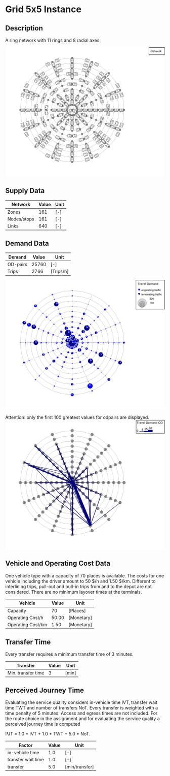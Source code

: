 # Grid 5x5 Instance

## Description
A ring network with 11 rings and 8 radial axes.

![ring_network](Input/Image/10_Ring_Network_EN.2.jpg)

## Supply Data
| Network       | Value   | Unit |
| ---           | ---     |---   |
| Zones         |     161 | [-]  |    
| Nodes/stops   |     161 | [-]  |   
| Links         |     640 | [-]  |

## Demand Data
| Demand       | Value    | Unit       | 
| ---          | ---      |---         |
| OD-pairs     |    25760 | [-]        |
| Trips        |     2766 | [Trips/h]  |

![ring_demand](Input/Image/10_Ring_Demand_EN.2.jpg)

Attention: only the first 100 greatest values for odpairs are displayed.
![ring_demand_od](Input/Image/10_Ring_Demand_OD_EN.2.jpg)

## Vehicle and Operating Cost Data
One vehicle type with a capacity of 70 places is available. The costs for one vehicle including the driver amount to 50 $/h and 1.50 $/km. Different to interlining trips, pull-out and pull-in trips from and to the depot are not considered. There are no minimum layover times at the terminals.

| Vehicle           | Value  | Unit     | 
| ---               | ---    |---       |
| Capacity          |     70 |  [Places]|
| Operating Cost/h  |  50.00 |[Monetary]|
| Operating Cost/km |   1.50 |[Monetary]|

## Transfer Time
Every transfer requires a minimum transfer time of 3 minutes.

| Transfer           | Value  | Unit     | 
| ---                | ---    |---       |
| Min. transfer time |      3 |[min]     |

## Perceived Journey Time
Evaluating the service quality considers in-vehicle time IVT, transfer wait time TWT and number of transfers NoT. Every transfer is weighted with a time penalty of 5 minutes. Access and egress times are not included. For the route choice in the assignment and for evaluating the service quality a perceived journey time is computed

PJT = 1.0 * IVT + 1.0 * TWT + 5.0 * NoT. 

| Factor            | Value  | Unit         | 
| ---               | ---    |---           |
| in-vehicle time   |    1.0 |  [-]         |
| transfer wait time|    1.0 |  [-]         |
| transfer          |    5.0 |[min/transfer]|
